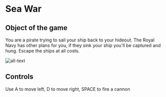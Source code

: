 # Sea War

## Object of the game

You are a pirate trying to sail your ship back to your hideout. The Royal Navy has other plans for you, if they sink your ship you'll be captured and hung. Escape the ships at all costs.

![all-text](https://raw.github.com/KhalDrogo5190/sea-war-anders-blom/master/Assets/Images/Ships/ship1.png, "Your Ship")

## Controls 

Use A to move left, D to move right, SPACE to fire a cannon
